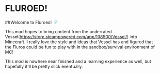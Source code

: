 # FLUROED!
##Welcome to Fluroed! ![Worker seed item](https://github.com/red4stone/Fluroed/blob/master/src/main/resources/assets/fluroed/textures/items/worker_seed.png)

This mod hopes to bring content from the underrated Vessel(https://store.steampowered.com/app/108500/Vessel/) into Minecraft.
I really love the style and ideas that Vessel has and figured that the Fluros could be fun to play with in the sandbox/survival environment of MC!

This mod is nowhere near finished and a learning experience as well, but hopefully it'll be pretty slick eventually.
